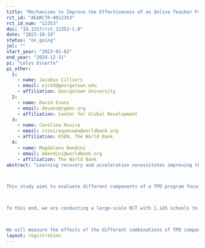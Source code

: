 ```yaml
---
title: "Mechanisms to Improve the Effectiveness of an Online Teacher Professional Development Program for Early Literacy"
rct_id: "AEARCTR-0012353"
rct_id_num: "12353"
doi: "10.1257/rct.12353-1.0"
date: "2023-10-24"
status: "on_going"
jel: ""
start_year: "2023-01-02"
end_year: "2024-12-31"
pi: "Lelys Dinarte"
pi_other:
  1:
    - name: Jacobus Cilliers
    - email: ejc93@georgetown.edu
    - affiliation: Georgetown University
  2:
    - name: David Evans
    - email: devans@cgdev.org
    - affiliation: Center for Global Development
  3:
    - name: Carolina Rovira
    - email: croviraquesada@worldbank.org
    - affiliation: ESEN, The World Bank
  4:
    - name: Magdalena Bendini
    - email: mbendini@worldbank.org
    - affiliation: The World Bank
abstract: "Learning recovery and acceleration necessitates improving the quality of teaching that students receive. Research has consistently shown that no other aspect of schooling is as important to students’ academic achievement as the quality of the teaching that they receive (Hanushek, 2011; Darling-Hammond, 2000; Araujo et.al., 2017). In fact, the value of teachers goes far beyond the effects on measured cognitive learning: research shows that teachers are essential to the socioemotional well-being and outcomes of students, often well beyond their schooling years (World Bank 2020). Despite its importance, many education systems today do not provide teachers with high-quality teacher professional development (TPD) opportunities to improve and strengthen their teaching practice. For example, an analysis of 139 TPD programs in low- and middle-income countries found that much of the professional development that teachers receive does not align with best practice of what we know works to help teachers improve their teaching practice (World Bank, 2021). 

This study aims to evaluate different components of a TPD program focused on providing first grade teachers with high-quality professional development that is tailored, focused, practical and ongoing, and that will help them improve their teaching practice. Specifically, in this project we will explore the most effective way to deliver online training on teaching practices in El Salvador, a context of increasing inclusion of technology and remote learning. 

To this end, we are conducting a large-scale RCT with 1,145 schools to evaluate the impact of a virtual group-based training on early learning instruction. Moreover, we aim to understand the complementarities between this virtual group-based training and other components of a TPD program. Specifically, we are evaluating three additional components: (a) one-to-one instructional coaching that aims to provide guidance to teachers on how to implement the teaching practices learned in the virtual training, (b) encouraging nudges to motivate teachers to use the tools that they learned during the virtual training, and (c) self-reflection resources and exercises component, which is a less expensive alternative to component (a) that might be more feasible in a context of lack of professional coaches. 

We will measure the effects of the different combinations of TPD components on first grade teachers teaching practices (using the adapted TEACH ECE observation tool), teachers’ school attendance, and first grade students’ reading and writing skills. Moreover, we will also explore other secondary outcomes such as teachers’ wellbeing (mental health) and potential mechanisms that can explain these results, such as teachers’ motivation, experience, self-efficacy, empathy, and support from leadership. "
layout: registration
---
```


